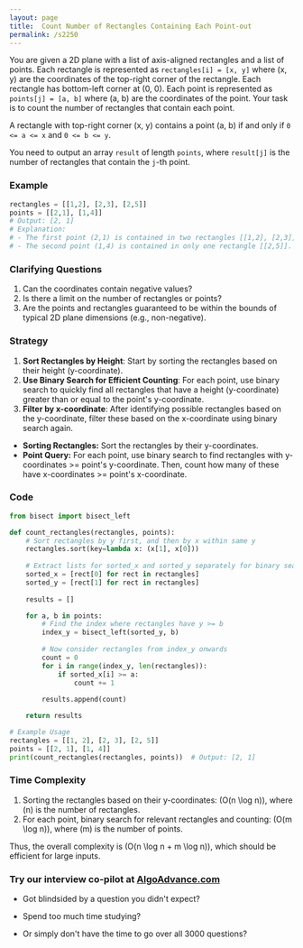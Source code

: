 ```yaml
---
layout: page
title:  Count Number of Rectangles Containing Each Point-out
permalink: /s2250
---
```


You are given a 2D plane with a list of axis-aligned rectangles and a list of points. Each rectangle is represented as `rectangles[i] = [x, y]` where (x, y) are the coordinates of the top-right corner of the rectangle. Each rectangle has bottom-left corner at (0, 0). Each point is represented as `points[j] = [a, b]` where (a, b) are the coordinates of the point. Your task is to count the number of rectangles that contain each point.

A rectangle with top-right corner (x, y) contains a point (a, b) if and only if `0 <= a <= x` and `0 <= b <= y`.

You need to output an array `result` of length `points`, where `result[j]` is the number of rectangles that contain the `j`-th point.

### Example
```python
rectangles = [[1,2], [2,3], [2,5]]
points = [[2,1], [1,4]]
# Output: [2, 1]
# Explanation:
# - The first point (2,1) is contained in two rectangles [[1,2], [2,3]].
# - The second point (1,4) is contained in only one rectangle [[2,5]].
```

### Clarifying Questions
1. Can the coordinates contain negative values?
2. Is there a limit on the number of rectangles or points?
3. Are the points and rectangles guaranteed to be within the bounds of typical 2D plane dimensions (e.g., non-negative).

### Strategy

1. **Sort Rectangles by Height**: Start by sorting the rectangles based on their height (y-coordinate).
2. **Use Binary Search for Efficient Counting**: For each point, use binary search to quickly find all rectangles that have a height (y-coordinate) greater than or equal to the point's y-coordinate.
3. **Filter by x-coordinate**: After identifying possible rectangles based on the y-coordinate, filter these based on the x-coordinate using binary search again.

- **Sorting Rectangles:** Sort the rectangles by their y-coordinates.
- **Point Query:** For each point, use binary search to find rectangles with y-coordinates >= point's y-coordinate. Then, count how many of these have x-coordinates >= point's x-coordinate.

### Code

```python
from bisect import bisect_left

def count_rectangles(rectangles, points):
    # Sort rectangles by y first, and then by x within same y
    rectangles.sort(key=lambda x: (x[1], x[0]))
    
    # Extract lists for sorted_x and sorted_y separately for binary search
    sorted_x = [rect[0] for rect in rectangles]
    sorted_y = [rect[1] for rect in rectangles]
    
    results = []

    for a, b in points:
        # Find the index where rectangles have y >= b
        index_y = bisect_left(sorted_y, b)
        
        # Now consider rectangles from index_y onwards
        count = 0
        for i in range(index_y, len(rectangles)):
            if sorted_x[i] >= a:
                count += 1
        
        results.append(count)

    return results

# Example Usage
rectangles = [[1, 2], [2, 3], [2, 5]]
points = [[2, 1], [1, 4]]
print(count_rectangles(rectangles, points))  # Output: [2, 1]
```

### Time Complexity

1. Sorting the rectangles based on their y-coordinates: \(O(n \log n)\), where \(n\) is the number of rectangles.
2. For each point, binary search for relevant rectangles and counting: \(O(m \log n)\), where \(m\) is the number of points.

Thus, the overall complexity is \(O(n \log n + m \log n)\), which should be efficient for large inputs.


### Try our interview co-pilot at [AlgoAdvance.com](https://algoAdvance.com)

- Got blindsided by a question you didn't expect?

- Spend too much time studying?

- Or simply don't have the time to go over all 3000 questions?

